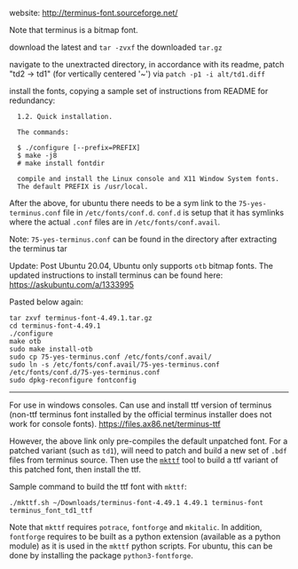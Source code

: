 website:
http://terminus-font.sourceforge.net/

Note that terminus is a bitmap font.

download the latest and `tar -zvxf` the downloaded `tar.gz`

navigate to the unextracted directory, in accordance with its readme, patch "td2 -> td1" (for vertically centered '~') via
`patch -p1 -i alt/td1.diff`

install the fonts, copying a sample set of instructions from README for redundancy:

```
  1.2. Quick installation.

  The commands:

  $ ./configure [--prefix=PREFIX]
  $ make -j8
  # make install fontdir

  compile and install the Linux console and X11 Window System fonts.
  The default PREFIX is /usr/local.
```

After the above, for ubuntu there needs to be a sym link to the `75-yes-terminus.conf` file in `/etc/fonts/conf.d`. `conf.d` is setup that it has symlinks where the actual `.conf` files are in `/etc/fonts/conf.avail`.

Note: `75-yes-terminus.conf` can be found in the directory after extracting the terminus tar

Update: Post Ubuntu 20.04, Ubuntu only supports `otb` bitmap fonts. The updated instructions to install terminus can be found here:
https://askubuntu.com/a/1333995

Pasted below again:
```
tar zxvf terminus-font-4.49.1.tar.gz
cd terminus-font-4.49.1
./configure
make otb
sudo make install-otb
sudo cp 75-yes-terminus.conf /etc/fonts/conf.avail/
sudo ln -s /etc/fonts/conf.avail/75-yes-terminus.conf /etc/fonts/conf.d/75-yes-terminus.conf
sudo dpkg-reconfigure fontconfig
```

---
For use in windows consoles. Can use and install ttf version of terminus (non-ttf terminus font installed by the official terminus installer does not work for console fonts).
https://files.ax86.net/terminus-ttf

However, the above link only pre-compiles the default unpatched font. For a patched variant (such as `td1`), will need to patch and build a new set of `.bdf` files from terminus source. Then use the [`mkttf`](https://github.com/Tblue/mkttf) tool to build a ttf variant of this patched font, then install the ttf.

Sample command to build the ttf font with `mkttf`:
```
./mkttf.sh ~/Downloads/terminus-font-4.49.1 4.49.1 terminus-font terminus_font_td1_ttf
```

Note that `mkttf` requires `potrace`, `fontforge` and `mkitalic`. In addition, `fontforge` requires to be built as a python extension (available as a python module) as it is used in the `mkttf` python scripts. For ubuntu, this can be done by installing the package `python3-fontforge`.
